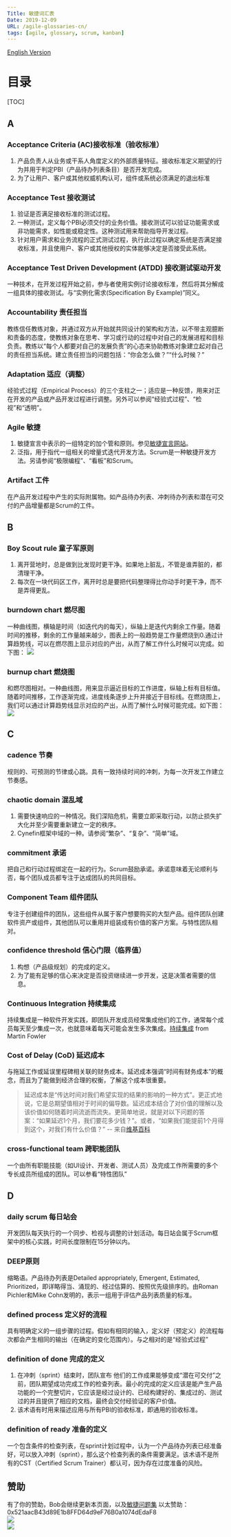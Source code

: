 ```yaml
---
Title: 敏捷词汇表
Date: 2019-12-09
URL: /agile-glossaries-cn/
tags: [agile, glossary, scrum, kanban]
---
```


[English Version](/agile-glossaries-en/)

# 目录
[TOC]

## A
### Acceptance Criteria (AC)接收标准（验收标准）
1. 产品负责人从业务或干系人角度定义的外部质量特征。接收标准定义期望的行为并用于判定PBI（产品待办列表条目）是否开发完成。
2. 为了让用户、客户或其他权威机构认可，组件或系统必须满足的退出标准

### Acceptance Test 接收测试
1. 验证是否满足接收标准的测试过程。
2. 一种测试，定义每个PBI必须交付的业务价值。接收测试可以验证功能需求或非功能需求，如性能或稳定性。这种测试用来帮助指导开发过程。
3. 针对用户需求和业务流程的正式测试过程，执行此过程以确定系统是否满足接收标准，并且使用户、客户或其他授权的实体能够决定是否接受此系统。

### Acceptance Test Driven Development (ATDD) 接收测试驱动开发
一种技术，在开发过程开始之前，参与者使用实例讨论接收标准，然后将其分解成一组具体的接收测试。与“实例化需求(Specification By Example)”同义。

### Accountability 责任担当
教练信任教练对象，并通过双方从开始就共同设计的架构和方法，以不带主观臆断和责备的态度，使教练对象在思考、学习或行动的过程中对自己的发展进程和目标负责。教练以“每个人都要对自己的发展负责”的心态来协助教练对象建立起对自己的责任担当系统。建立责任担当的问题包括：“你会怎么做？”“什么时候？”

### Adaptation 适应（调整） 
经验式过程（Empirical Process）的三个支柱之一；适应是一种反馈，用来对正在开发的产品或产品开发过程进行调整。另外可以参阅“经验式过程”、“检视”和“透明”。

### Agile 敏捷 
1. 敏捷宣言中表示的一组特定的加个管和原则。参见[敏捷宣言网站](http://agilemanifesto.org/)。
2. 泛指，用于指代一组相关的增量式迭代开发方法。Scrum是一种敏捷开发方法。另请参阅“极限编程”、“看板”和Scrum。

### Artifact 工件 
在产品开发过程中产生的实际附属物。如产品待办列表、冲刺待办列表和潜在可交付的产品增量都是Scrum的工件。

## B
### Boy Scout rule 童子军原则 
1. 离开营地时，总是做到比发现时更干净。如果地上脏乱，不管是谁弄脏的，都清理干净。
2. 每次在一块代码区工作，离开时总是要把代码整理得比你动手时更干净，而不是弄得更乱。

### burndown chart 燃尽图 
一种曲线图，横轴是时间（如迭代内的每天），纵轴上是迭代内剩余工作量。随着时间的推移，剩余的工作量越来越少，图表上的一般趋势是工作量燃烧到0.通过计算趋势线，可以在燃尽图上显示对应的产出，从而了解工作什么时候可以完成。如下图：
![](/images/burndown-chart.png)

### burnup chart 燃烧图 
和燃尽图相对。一种曲线图，用来显示逼近目标的工作进度，纵轴上标有目标值。随着时间推移，工作逐渐完成，进度线条逐步上升并接近于目标线。在燃烧图上，我们可以通过计算趋势线显示对应的产出，从而了解什么时候可能完成。如下图：
![](/images/burnup-chart.gif)

## C
### cadence 节奏 
规则的、可预测的节律或心跳。具有一致持续时间的冲刺，为每一次开发工作建立节奏感。

### chaotic domain 混乱域 
1. 需要快速响应的一种情况。我们深陷危机，需要立即采取行动，以防止损失扩大化并至少需要重新建立一定的秩序。
2. Cynefin框架中域的一种。请参阅“繁杂”、“复杂”、“简单”域。

### commitment 承诺 
把自己和行动过程绑定在一起的行为。Scrum鼓励承诺。承诺意味着无论顺利与否，每个团队成员都专注于达成团队的共同目标。

### Component Team 组件团队 
专注于创建组件的团队，这些组件从属于客户想要购买的大型产品。组件团队创建软件资产或组件，其他团队可以重用并组装成有价值的客户方案。与特性团队相对。

### confidence threshold 信心门限（临界值） 
1. 构想（产品级规划）的完成的定义。
2. 为了能有足够的信心来决定是否投资继续进一步开发，这是决策者需要的信息。

### Continuous Integration 持续集成 
持续集成是一种软件开发实践，即团队开发成员经常集成他们的工作，通常每个成员每天至少集成一次，也就意味着每天可能会发生多次集成。[持续集成](https://martinfowler.com/articles/continuousIntegration.html) from Martin Fowler

### Cost of Delay (CoD) 延迟成本 
与拖延工作或延误里程碑相关联的财务成本。延迟成本强调“时间有财务成本”的概念，而且为了能做到经济合理的权衡，了解这个成本很重要。
> 延迟成本是“传达时间对我们希望实现的结果的影响的一种方式”。更正式地说，它是总期望值相对于时间的偏导数。延迟成本结合了对价值的理解以及该价值如何随着时间流逝而流失。更简单地说，就是对以下问题的答案：“如果延迟1个月，我们要花多少钱？”。或者，“如果我们能提前1个月得到这个，对我们有什么价值？” -- 来自[维基百科](https://en.wikipedia.org/wiki/Cost_of_delay)

### cross-functional team 跨职能团队 
一个由所有职能技能（如UI设计、开发者、测试人员）及完成工作所需要的多个专长成员所组成的团队。可以参看“特性团队”

## D
### daily scrum 每日站会 
开发团队每天执行的一个同步、检视与调整的计划活动。每日站会属于Scrum框架中的核心实践，时间长度限制在15分钟以内。

### DEEP原则
缩略语。产品待办列表是Detailed appropriately, Emergent, Estimated, Prioritized，即详略得当、涌现的、经过估算的、按照优先级排序的。由Roman Pichler和Mike Cohn发明的，表示一组用于评估产品列表质量的标准。

### defined process 定义好的流程
具有明确定义的一组步骤的过程。假如有相同的输入，定义好（预定义）的流程每次都会产生相同的输出（在确定的变化范围内）。与之相对的是“经验式过程”

### definition of done 完成的定义
1. 在冲刺（sprint）结束时，团队宣布 他们的工作成果能够变成“潜在可交付”之前，团队期望成功完成工作的检查列表。最小的完成的定义应该是能产生产品功能的一个完整切片，它应该是经过设计的、已经构建好的、集成过的、测试过的并且提供了相应的文档，最终会交付经验证的客户价值。
2. 该术语有时用来描述应用与所有PBI的验收标准，即通用的验收标准。

### definition of ready 准备的定义
一个包含条件的检查列表，在sprint计划过程中，认为一个产品待办列表已经准备好，可以放入冲刺（sprint），那么这个检查列表的条件需要满足。该术语不是所有的CST（Certified Scrum Trainer）都认可，因为存在过度准备的风险。

## 赞助
有了你的赞助，Bob会继续更新本页面，以及[敏捷问题集](/agile-faq-cn/)
以太赞助：0x521aacB43d89E1b8FFD64d9eF76B0a1074dEdaF8  
![](/images/wechat-payment.png)  
![](/images/alipay-payment.png)
